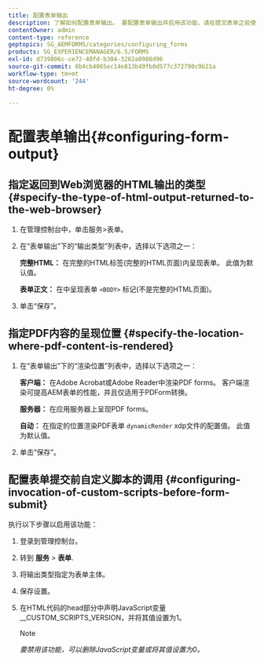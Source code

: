 ```yaml
---
title: 配置表单输出
description: 了解如何配置表单输出。 要配置表单输出并启用该功能，请在提交表单之前使用自定义脚本。
contentOwner: admin
content-type: reference
geptopics: SG_AEMFORMS/categories/configuring_forms
products: SG_EXPERIENCEMANAGER/6.5/FORMS
exl-id: d739806c-ce72-40fd-b304-3262a0988d96
source-git-commit: 8b4cb4065ec14e813b49fb0d577c372790c9b21a
workflow-type: tm+mt
source-wordcount: '244'
ht-degree: 0%

---
```


# 配置表单输出{#configuring-form-output}

## 指定返回到Web浏览器的HTML输出的类型 {#specify-the-type-of-html-output-returned-to-the-web-browser}

1. 在管理控制台中，单击服务>表单。
1. 在“表单输出”下的“输出类型”列表中，选择以下选项之一：

   **完整HTML：** 在完整的HTML标签(完整的HTML页面)内呈现表单。 此值为默认值。

   **表单正文：** 在中呈现表单 `<BODY>` 标记(不是完整的HTML页面)。

1. 单击“保存”。

## 指定PDF内容的呈现位置 {#specify-the-location-where-pdf-content-is-rendered}

1. 在“表单输出”下的“渲染位置”列表中，选择以下选项之一：

   **客户端：** 在Adobe Acrobat或Adobe Reader中渲染PDF forms。 客户端渲染可提高AEM表单的性能，并且仅适用于PDForm转换。

   **服务器：** 在应用服务器上呈现PDF forms。

   **自动：** 在指定的位置渲染PDF表单 `dynamicRender` xdp文件的配置值。 此值为默认值。

1. 单击“保存”。

## 配置表单提交前自定义脚本的调用 {#configuring-invocation-of-custom-scripts-before-form-submit}

执行以下步骤以启用该功能：

1. 登录到管理控制台。
1. 转到 **服务** > **表单**.
1. 将输出类型指定为表单主体。
1. 保存设置。
1. 在HTML代码的head部分中声明JavaScript变量__CUSTOM_SCRIPTS_VERSION，并将其值设置为1。

   >[!NOTE]
   >
   >*要禁用该功能，可以删除JavaScript变量或将其值设置为0。*
